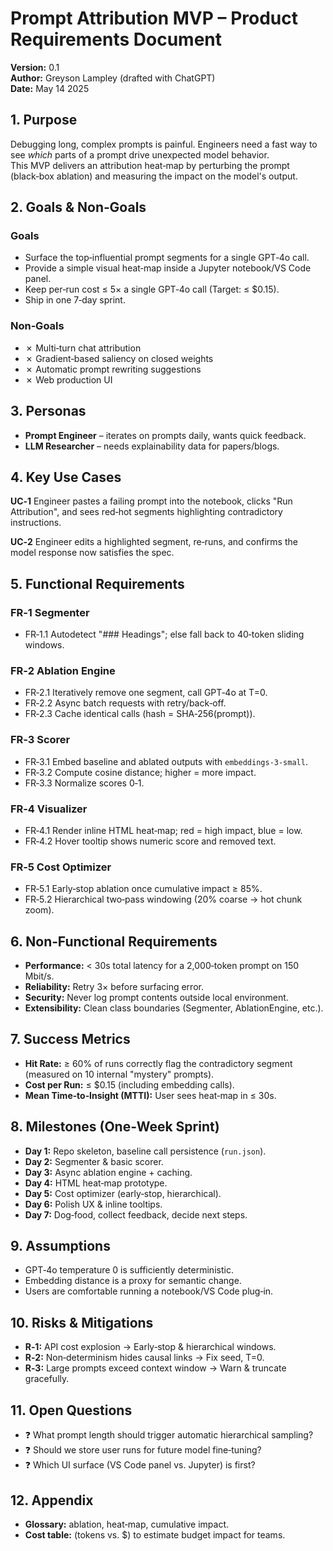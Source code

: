 # Prompt Attribution MVP – Product Requirements Document

**Version:** 0.1  
**Author:** Greyson Lampley (drafted with ChatGPT)  
**Date:** May 14 2025

## 1. Purpose

Debugging long, complex prompts is painful. Engineers need a fast way to see
*which* parts of a prompt drive unexpected model behavior.  
This MVP delivers an attribution heat‑map by perturbing the prompt (black‑box
ablation) and measuring the impact on the model's output.

## 2. Goals & Non‑Goals

### Goals
- Surface the top‑influential prompt segments for a single GPT‑4o call.  
- Provide a simple visual heat‑map inside a Jupyter notebook/VS Code panel.  
- Keep per‑run cost ≤ 5× a single GPT‑4o call (Target: ≤ $0.15).  
- Ship in one 7‑day sprint.

### Non‑Goals
- ✗ Multi‑turn chat attribution  
- ✗ Gradient‑based saliency on closed weights  
- ✗ Automatic prompt rewriting suggestions  
- ✗ Web production UI

## 3. Personas

- **Prompt Engineer** – iterates on prompts daily, wants quick feedback.  
- **LLM Researcher** – needs explainability data for papers/blogs.

## 4. Key Use Cases

**UC‑1** Engineer pastes a failing prompt into the notebook, clicks "Run Attribution",
and sees red‑hot segments highlighting contradictory instructions.

**UC‑2** Engineer edits a highlighted segment, re‑runs, and confirms the model
response now satisfies the spec.

## 5. Functional Requirements

### FR‑1 Segmenter  
- FR‑1.1 Autodetect "### Headings"; else fall back to 40‑token sliding windows.  

### FR‑2 Ablation Engine  
- FR‑2.1 Iteratively remove one segment, call GPT‑4o at T=0.  
- FR‑2.2 Async batch requests with retry/back‑off.  
- FR‑2.3 Cache identical calls (hash = SHA‑256(prompt)).

### FR‑3 Scorer  
- FR‑3.1 Embed baseline and ablated outputs with `embeddings‑3‑small`.  
- FR‑3.2 Compute cosine distance; higher = more impact.  
- FR‑3.3 Normalize scores 0‑1.

### FR‑4 Visualizer  
- FR‑4.1 Render inline HTML heat‑map; red = high impact, blue = low.  
- FR‑4.2 Hover tooltip shows numeric score and removed text.

### FR‑5 Cost Optimizer  
- FR‑5.1 Early‑stop ablation once cumulative impact ≥ 85%.  
- FR‑5.2 Hierarchical two‑pass windowing (20% coarse → hot chunk zoom).

## 6. Non‑Functional Requirements

- **Performance:** < 30s total latency for a 2,000‑token prompt on 150 Mbit/s.  
- **Reliability:** Retry 3× before surfacing error.  
- **Security:** Never log prompt contents outside local environment.  
- **Extensibility:** Clean class boundaries (Segmenter, AblationEngine, etc.).

## 7. Success Metrics

- **Hit Rate:** ≥ 60% of runs correctly flag the contradictory segment
  (measured on 10 internal "mystery" prompts).  
- **Cost per Run:** ≤ $0.15 (including embedding calls).  
- **Mean Time‑to‑Insight (MTTI):** User sees heat‑map in ≤ 30s.

## 8. Milestones (One‑Week Sprint)

- **Day 1:** Repo skeleton, baseline call persistence (`run.json`).  
- **Day 2:** Segmenter & basic scorer.  
- **Day 3:** Async ablation engine + caching.  
- **Day 4:** HTML heat‑map prototype.  
- **Day 5:** Cost optimizer (early‑stop, hierarchical).  
- **Day 6:** Polish UX & inline tooltips.  
- **Day 7:** Dog‑food, collect feedback, decide next steps.

## 9. Assumptions

- GPT‑4o temperature 0 is sufficiently deterministic.  
- Embedding distance is a proxy for semantic change.  
- Users are comfortable running a notebook/VS Code plug‑in.

## 10. Risks & Mitigations

- **R‑1:** API cost explosion → Early‑stop & hierarchical windows.  
- **R‑2:** Non‑determinism hides causal links → Fix seed, T=0.  
- **R‑3:** Large prompts exceed context window → Warn & truncate gracefully.

## 11. Open Questions

- ❓ What prompt length should trigger automatic hierarchical sampling?  
- ❓ Should we store user runs for future model fine‑tuning?  
- ❓ Which UI surface (VS Code panel vs. Jupyter) is first?

## 12. Appendix

- **Glossary:** ablation, heat‑map, cumulative impact.  
- **Cost table:** (tokens vs. $) to estimate budget impact for teams. 